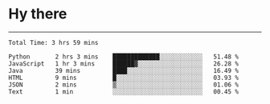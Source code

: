 # Hy there

---
<!--START_SECTION:waka-->

```text
Total Time: 3 hrs 59 mins

Python       2 hrs 3 mins    █████████████░░░░░░░░░░░░   51.48 %
JavaScript   1 hr 3 mins     ██████▓░░░░░░░░░░░░░░░░░░   26.28 %
Java         39 mins         ████░░░░░░░░░░░░░░░░░░░░░   16.49 %
HTML         9 mins          █░░░░░░░░░░░░░░░░░░░░░░░░   03.93 %
JSON         2 mins          ▒░░░░░░░░░░░░░░░░░░░░░░░░   01.06 %
Text         1 min           ░░░░░░░░░░░░░░░░░░░░░░░░░   00.45 %
```

<!--END_SECTION:waka-->
